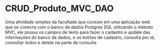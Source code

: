 # CRUD_Produto_MVC_DAO
Uma atividade simples da facultade que consise em uma aplicação web que se conecta com o banco de dados Postgres SQL utilizando o método MVC, ele possui os campos de texto para fazer o cadastro e update das informações do banco de dados, e os botões de cadastro, consulta por id, consultar todos e delete na parte de consulta
